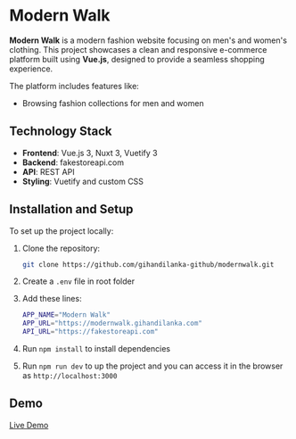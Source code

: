 # Modern Walk

**Modern Walk** is a modern fashion website focusing on men's and women's clothing. This project showcases a clean and responsive e-commerce platform built using **Vue.js**, designed to provide a seamless shopping experience.

The platform includes features like:

- Browsing fashion collections for men and women

## Technology Stack

- **Frontend**: Vue.js 3, Nuxt 3, Vuetify 3
- **Backend**: fakestoreapi.com
- **API**: REST API
- **Styling**: Vuetify and custom CSS

## Installation and Setup

To set up the project locally:

1. Clone the repository:
   ```bash
   git clone https://github.com/gihandilanka-github/modernwalk.git
   ```
2. Create a `.env` file in root folder
3. Add these lines:

   ```bash
   APP_NAME="Modern Walk"
   APP_URL="https://modernwalk.gihandilanka.com"
   API_URL="https://fakestoreapi.com"
   ```

4. Run `npm install` to install dependencies
5. Run `npm run dev` to up the project and you can access it in the browser as `http://localhost:3000`

## Demo

[Live Demo](https://modernwalk.gihandilanka.com/)
